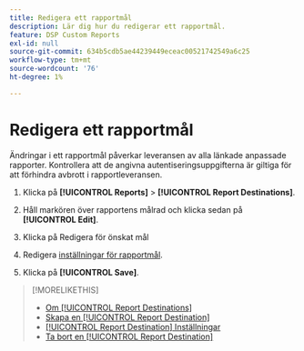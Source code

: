 ```yaml
---
title: Redigera ett rapportmål
description: Lär dig hur du redigerar ett rapportmål.
feature: DSP Custom Reports
exl-id: null
source-git-commit: 634b5cdb5ae44239449eceac00521742549a6c25
workflow-type: tm+mt
source-wordcount: '76'
ht-degree: 1%

---
```



# Redigera ett rapportmål

Ändringar i ett rapportmål påverkar leveransen av alla länkade anpassade rapporter. Kontrollera att de angivna autentiseringsuppgifterna är giltiga för att förhindra avbrott i rapportleveransen.

1. Klicka på **[!UICONTROL Reports]** > **[!UICONTROL Report Destinations]**.

1. Håll markören över rapportens målrad och klicka sedan på **[!UICONTROL Edit]**.

1. Klicka på Redigera för önskat mål

1. Redigera [inställningar för rapportmål](/help/dsp/reports/report-destinations/report-destination-settings.md).

1. Klicka på **[!UICONTROL Save]**.

>[!MORELIKETHIS]
>
>* [Om [!UICONTROL Report Destinations]](/help/dsp/reports/report-destinations/report-destination-about.md)
>* [Skapa en [!UICONTROL Report Destination]](/help/dsp/reports/report-destinations/report-destination-create.md)
>* [[!UICONTROL Report Destination] Inställningar](/help/dsp/reports/report-destinations/report-destination-settings.md)
>* [Ta bort en [!UICONTROL Report Destination]](/help/dsp/reports/report-destinations/report-destination-delete.md)

